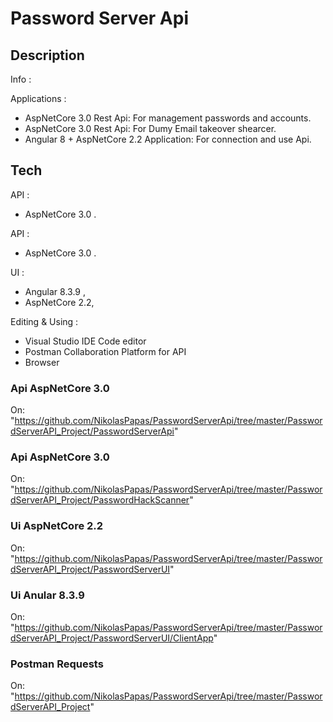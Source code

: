 # Password Server Api

## Description
Info :


Applications :
-	AspNetCore 3.0 Rest Api: For management passwords and accounts.
-	AspNetCore 3.0 Rest Api: For Dumy Email takeover shearcer.
- 	 Angular 8 + AspNetCore 2.2 Application:  For connection and use Api.


## Tech
API  :
-	AspNetCore 3.0 .

API :
-	AspNetCore 3.0 .

UI :
-	 Angular 8.3.9 ,
-	 AspNetCore 2.2,

Editing & Using :
-	Visual Studio IDE Code editor
-	 Postman Collaboration Platform for API
-	 Browser

### Api AspNetCore 3.0
On: "https://github.com/NikolasPapas/PasswordServerApi/tree/master/PasswordServerAPI_Project/PasswordServerApi"
### Api AspNetCore 3.0
On: "https://github.com/NikolasPapas/PasswordServerApi/tree/master/PasswordServerAPI_Project/PasswordHackScanner"
### Ui AspNetCore 2.2
On: "https://github.com/NikolasPapas/PasswordServerApi/tree/master/PasswordServerAPI_Project/PasswordServerUI"
### Ui Anular 8.3.9
On: "https://github.com/NikolasPapas/PasswordServerApi/tree/master/PasswordServerAPI_Project/PasswordServerUI/ClientApp"
### Postman Requests
On:  "https://github.com/NikolasPapas/PasswordServerApi/tree/master/PasswordServerAPI_Project"
